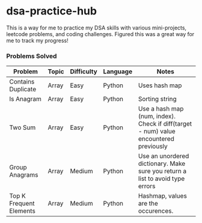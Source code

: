 # dsa-practice-hub
This is a way for me to practice my DSA skills with various mini-projects, leetcode problems, and coding challenges.
Figured this was a great way for me to track my progress!


### Problems Solved
|       Problem      | Topic | Difficulty | Language | Notes |
|--------------------|-------|------------|----------|-------|
| Contains Duplicate | Array |    Easy    |  Python  | Uses hash map |
| Is Anagram | Array |    Easy    |  Python  | Sorting string |
| Two Sum | Array | Easy | Python | Use a hash map (num, index). Check if diff(target - num) value encountered previously |
| Group Anagrams | Array | Medium | Python | Use an unordered dictionary. Make sure you return a list to avoid type errors |
| Top K Frequent Elements | Array | Medium | Python | Hashmap, values are the occurences. |
